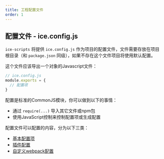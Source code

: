 ```yaml
---
title: 工程配置文件
order: 1
---
```


## 配置文件 - ice.config.js

`ice-scripts` 将提供 `ice.config.js` 作为项目的配置文件，文件需要存放在项目根目录（和 `package.json` 同级），如果不存在这个文件项目将使用默认配置。

这个文件应该导出一个对象的Javascript文件：

```js
// ice.config.js
module.exports = {
  // 配置项
}

```

配置是标准的CommonJS模块，你可以做到以下的事情：

* 通过 `require(...)` 导入其它文件或npm包
* 使用JavaScript控制来控制配置项或生成配置

配置文件可以配置的内容，分为以下三类：
* [基本配置项](/doc/cli/basic/config)
* [插件配置](/doc/cli/basic/plugins)
* [自定义webpack配置](/doc/cli/basic/custom-webpack)

